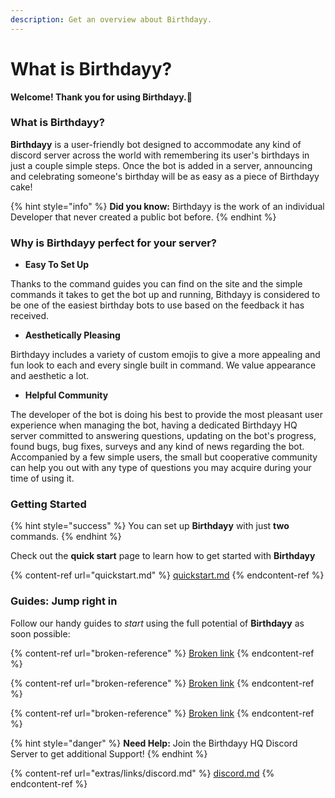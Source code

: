 ```yaml
---
description: Get an overview about Birthdayy.
---
```


# What is Birthdayy?

**Welcome! Thank you for using Birthdayy.💖**

### What is Birthdayy?

**Birthdayy** is a user-friendly bot designed to accommodate any kind of discord server across the world with remembering its user's birthdays in just a couple simple steps. Once the bot is added in a server, announcing and celebrating someone's birthday will be as easy as a piece of Birthdayy cake!

{% hint style="info" %}
**Did you know:** Birthdayy is the work of an individual Developer that never created a public bot before.
{% endhint %}

### Why is Birthdayy perfect for your server?

* **Easy To Set Up**

Thanks to the command guides you can find on the site and the simple commands it takes to get the bot up and running, Bithdayy is considered to be one of the easiest birthday bots to use based on the feedback it has received.

* **Aesthetically Pleasing**

Birthdayy includes a variety of custom emojis to give a more appealing and fun look to each and every single built in command. We value appearance and aesthetic a lot.

* **Helpful Community**

The developer of the bot is doing his best to provide the most pleasant user experience when managing the bot, having a dedicated Birthdayy HQ server committed to answering questions, updating on the bot's progress, found bugs, bug fixes, surveys and any kind of news regarding the bot. Accompanied by a few simple users, the small but cooperative community can help you out with any type of questions you may acquire during your time of using it.

### Getting Started

{% hint style="success" %}
You can set up **Birthdayy** with just **two** commands.
{% endhint %}

Check out the **quick start** page to learn how to get started with **Birthdayy**

{% content-ref url="quickstart.md" %}
[quickstart.md](quickstart.md)
{% endcontent-ref %}

### Guides: Jump right in

Follow our handy guides to _start_ using the full potential of **Birthdayy** as soon possible:

{% content-ref url="broken-reference" %}
[Broken link](broken-reference)
{% endcontent-ref %}

{% content-ref url="broken-reference" %}
[Broken link](broken-reference)
{% endcontent-ref %}

{% content-ref url="broken-reference" %}
[Broken link](broken-reference)
{% endcontent-ref %}

{% hint style="danger" %}
**Need Help:** Join the Birthdayy HQ Discord Server to get additional Support!
{% endhint %}

{% content-ref url="extras/links/discord.md" %}
[discord.md](extras/links/discord.md)
{% endcontent-ref %}
